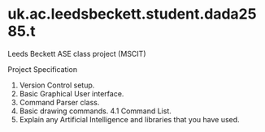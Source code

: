 # uk.ac.leedsbeckett.student.dada2585.t

Leeds Beckett ASE class project (MSCIT)

Project Specification

1. Version Control setup.
2. Basic Graphical User interface.
3. Command Parser class.
4. Basic drawing commands.
   4.1 Command List.
5. Explain any Artificial Intelligence and libraries that you have used.
